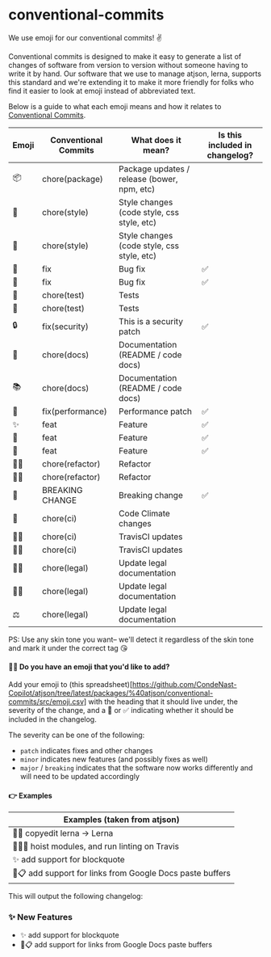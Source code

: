 # conventional-commits

We use emoji for our conventional commits! ✌️

Conventional commits is designed to make it easy to generate a list of changes of software from version to version without someone having to write it by hand. Our software that we use to manage atjson, lerna, supports this standard and we're extending it to make it more friendly for folks who find it easier to look at emoji instead of abbreviated text.

Below is a guide to what each emoji means and how it relates to [Conventional Commits](https://conventionalcommits.org/).

| Emoji | Conventional Commits | What does it mean? | Is this included in changelog? |
|-------|----------|-------------|-----------------------|
| 📦 | chore(package) | Package updates / release (bower, npm, etc) | |
| 💅 | chore(style) | Style changes (code style, css style, etc) | |
| 💄 | chore(style) | Style changes (code style, css style, etc) | |
| 🐛 | fix | Bug fix | ✅ |
| 🐝 | fix | Bug fix | ✅ |
| 🚥 | chore(test) | Tests | |
| 🚦 | chore(test) | Tests | |
| 🔒 | fix(security) | This is a security patch | ✅ |
| 📓 | chore(docs) | Documentation (README / code docs) | |
| 📚 | chore(docs) | Documentation (README / code docs) | |
| 🚀 | fix(performance) | Performance patch | ✅ |
| ✨ | feat | Feature | ✅ |
| 🎉 | feat| Feature | ✅ |
| 🎊 | feat | Feature | ✅ |
| 👨‍⚕️ | chore(refactor) | Refactor | |
| 👩‍⚕️ | chore(refactor) | Refactor | |
| 🚨 | BREAKING CHANGE | Breaking change | ✅ |
| 🗻 | chore(ci) | Code Climate changes | |
| 👷‍♀️ | chore(ci) | TravisCI updates | |
| 👷‍♂️ | chore(ci) | TravisCI updates | |
| 👩‍⚖️ | chore(legal) | Update legal documentation | |
| 👨‍⚖️ | chore(legal) | Update legal documentation | |
| ⚖️ | chore(legal) | Update legal documentation | |

PS: Use any skin tone you want– we'll detect it regardless of the skin tone and mark it under the correct tag 😘

#### 🙋‍♀️ Do you have an emoji that you'd like to add?

Add your emoji to (this spreadsheet)[https://github.com/CondeNast-Copilot/atjson/tree/latest/packages/%40atjson/conventional-commits/src/emoji.csv] with the heading that it should live under, the severity of the change, and a 🚫 or ✅ indicating whether it should be included in the changelog.

The severity can be one of the following:

- `patch` indicates fixes and other changes
- `minor` indicates new features (and possibly fixes as well)
- `major` / `breaking` indicates that the software now works differently and will need to be updated accordingly

#### 👉 Examples

| Examples (taken from atjson) |
|------------------------------|
| 🐛📓 copyedit lerna -> Lerna | 
| 🚦👷‍♀️ hoist modules, and run linting on Travis |
| ✨ add support for blockquote |
| 🎉📋 add support for links from Google Docs paste buffers |

This will output the following changelog:

### ✨ New Features

* ✨ add support for blockquote
* 🎉📋 add support for links from Google Docs paste buffers
